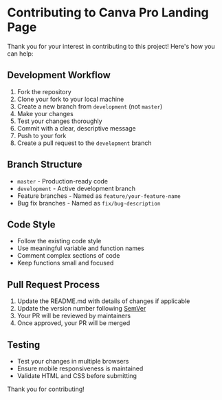 # Contributing to Canva Pro Landing Page

Thank you for your interest in contributing to this project! Here's how you can help:

## Development Workflow

1. Fork the repository
2. Clone your fork to your local machine
3. Create a new branch from `development` (not `master`)
4. Make your changes
5. Test your changes thoroughly
6. Commit with a clear, descriptive message
7. Push to your fork
8. Create a pull request to the `development` branch

## Branch Structure

- `master` - Production-ready code
- `development` - Active development branch
- Feature branches - Named as `feature/your-feature-name`
- Bug fix branches - Named as `fix/bug-description`

## Code Style

- Follow the existing code style
- Use meaningful variable and function names
- Comment complex sections of code
- Keep functions small and focused

## Pull Request Process

1. Update the README.md with details of changes if applicable
2. Update the version number following [SemVer](http://semver.org/)
3. Your PR will be reviewed by maintainers
4. Once approved, your PR will be merged

## Testing

- Test your changes in multiple browsers
- Ensure mobile responsiveness is maintained
- Validate HTML and CSS before submitting

Thank you for contributing! 